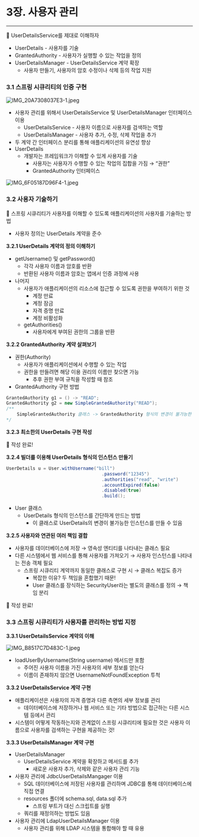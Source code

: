# 3장. 사용자 관리

---

📌 UserDetailsService를 제대로 이해하자

- UserDetails - 사용자를 기술
- GrantedAuthority - 사용자가 실행할 수 있는 작업을 정의
- UserDetailsManager - UserDetailsService 계약 확장
    - 사용자 만들기, 사용자의 암호 수정이나 삭제 등의 작업 지원

### 3.1 스프링 시큐리티의 인증 구현

![IMG_20A7308037E3-1.jpeg](3%E1%84%8C%E1%85%A1%E1%86%BC%20%E1%84%89%E1%85%A1%E1%84%8B%E1%85%AD%E1%86%BC%E1%84%8C%E1%85%A1%20%E1%84%80%E1%85%AA%E1%86%AB%E1%84%85%E1%85%B5%205f73af18afc343cf917ad3a821013168/IMG_20A7308037E3-1.jpeg)

- 사용자 관리를 위해서 UserDetailsService 및 UserDetailsManager 인터페이스 이용
    - UserDetailsService - 사용자 이름으로 사용자를 검색하는 역할
    - UserDetailsManager - 사용자 추가, 수정, 삭제 작업을 추가
- 두 계약 간 인터페이스 분리를 통해 애플리케이션의 유연성 향상
- UserDetails
    - 개발자는 프레임워크가 이해할 수 있게 사용자를 기술
        - 사용자는 사용자가 수행할 수 있는 작업의 집합을 가짐 → “권한”
        - GrantedAuthority 인터페이스

![IMG_6F05187D96F4-1.jpeg](3%E1%84%8C%E1%85%A1%E1%86%BC%20%E1%84%89%E1%85%A1%E1%84%8B%E1%85%AD%E1%86%BC%E1%84%8C%E1%85%A1%20%E1%84%80%E1%85%AA%E1%86%AB%E1%84%85%E1%85%B5%205f73af18afc343cf917ad3a821013168/IMG_6F05187D96F4-1.jpeg)

### 3.2 사용자 기술하기

📌 스프링 시큐리티가 사용자를 이해할 수 있도록 애플리케이션의 사용자를 기술하는 방법

- 사용자 정의는 UserDetails 계약을 준수

**3.2.1 UserDetails 계약의 정의 이해하기**

- getUsername() 및 getPassword()
    - 각각 사용자 이름과 암호를 반환
    - 반환된 사용자 이름과 암호는 앱에서 인증 과정에 사용
- 나머지
    - 사용자가 애플리케이션의 리소스에 접근할 수 있도록 권한을 부여하기 위한 것
        - 계정 만료
        - 계정 잠금
        - 자격 증명 만료
        - 계정 비활성화
    - getAuthorities()
        - 사용자에게 부여된 권한의 그룹을 반환

**3.2.2 GrantedAuthority 계약 살펴보기**

- 권한(Authority)
    - 사용자가 애플리케이션에서 수행할 수 있는 작업
    - 권한을 만들려면 해당 이용 권리의 이름만 찾으면 가능
        - 추후 권한 부여 규칙을 작성할 때 참조
- GrantedAuthority 구현 방법

```java
GrantedAuthority g1 = () -> "READ";
GrantedAuthority g2 = new SimpleGrantedAuthority("READ");
/** 
	SimpleGrantedAuthority 클래스 -> GrantedAuthority 형식의 변경이 불가능한 인스턴스
*/
```

**3.2.3 최소한의 UserDetails 구현 작성**

🏁 작성 완료!

**3.2.4 빌더를 이용해 UserDetails 형식의 인스턴스 만들기**

```java
UserDetails u = User.withUsername("bill")
									.password("12345")
									.authorities("read", "write")
									.accountExpired(false)
									.disabled(true)
									.build();
```

- User 클래스
    - UserDetails 형식의 인스턴스를 간단하게 만드는 방법
        - 이 클래스로 UserDetails의 변경이 불가능한 인스턴스를 만들 수 있음

**3.2.5 사용자와 연관된 여러 책임 결합**

- 사용자를 데이터베이스에 저장 → 영속성 엔티티를 나타내는 클래스 필요
- 다른 시스템에서 웹 서비스를 통해 사용자를 가져오기 → 사용자 인스턴스를 나타내는 전송 객체 필요
    - 스프링 시큐리티 계약까지 동일한 클래스로 구현 시 → 클래스 복잡도 증가
        - 복잡한 이유? 두 책임을 혼합했기 때문!
        - User 클래스를 장식하는 SecurityUser라는 별도의 클래스를 정의 → 책임 분리

🏁 작성 완료!

### 3.3 스프링 시큐리티가 사용자를 관리하는 방법 지정

**3.3.1 UserDetailsService 계약의 이해**

![IMG_B8517C7D483C-1.jpeg](3%E1%84%8C%E1%85%A1%E1%86%BC%20%E1%84%89%E1%85%A1%E1%84%8B%E1%85%AD%E1%86%BC%E1%84%8C%E1%85%A1%20%E1%84%80%E1%85%AA%E1%86%AB%E1%84%85%E1%85%B5%205f73af18afc343cf917ad3a821013168/IMG_B8517C7D483C-1.jpeg)

- loadUserByUsername(String username) 메서드만 포함
    - 주어진 사용자 이름을 가진 사용자의 세부 정보를 얻는다
    - 이름이 존재하지 않으면 UsernameNotFoundException 투척

**3.3.2 UserDetailsService 계약 구현**

- 애플리케이션은 사용자의 자격 증명과 다른 측면의 세부 정보를 관리
    - 데이터베이스에 저장하거나 웹 서비스 또는 기타 방법으로 접근하는 다른 시스템 등에서 관리
- 시스템이 어떻게 작동하는지와 관계없이 스프링 시큐리티에 필요한 것은 사용자 이름으로 사용자를 검색하는 구현을 제공하는 것!

**3.3.3 UserDetailsManager 계약 구현**

- UserDetailsManager
    - UserDetailsService 계약을 확장하고 메서드를 추가
        - 새로운 사용자 추가, 삭제와 같은 사용자 관리 기능
- 사용자 관리에 JdbcUserDetailsMangager 이용
    - SQL 데이터베이스에 저장된 사용자를 관리하며 JDBC를 통해 데이터베이스에 직접 연결
    - resources 폴더에 schema.sql, data.sql 추가
        - 스프링 부트가 대신 스크립트를 실행
    - 쿼리를 재정의하는 방법도 있음
- 사용자 관리에 LdapUserDetailsManager 이용
    - 사용자 관리를 위해 LDAP 시스템을 통합해야 할 때 유용
